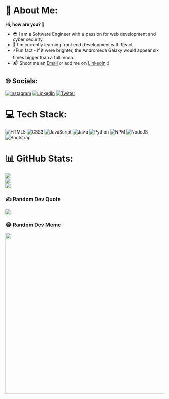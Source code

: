 # 💫 About Me:
<strong>Hi, how are you?</strong> 👋<br><ul><li>😎 I am a Software Engineer with a passion for web development and cyber security.</li><li>🌱 I'm currently learning front end development with React.</li><li>⚡Fun fact - If it were brighter, the Andromeda Galaxy would appear six times bigger than a full moon.</li><li>📬 Shoot me an <a href="mailto:ardamoin2@gmail.com">Email</a> or add me on <a href="https://www.linkedin.com/in/arda-m-4a3594112/">LinkedIn<a/> :)</li></ul>


## 🌐 Socials:
[![Instagram](https://img.shields.io/badge/Instagram-%23E4405F.svg?logo=Instagram&logoColor=white)](https://instagram.com/ardamoin) [![LinkedIn](https://img.shields.io/badge/LinkedIn-%230077B5.svg?logo=linkedin&logoColor=white)](https://linkedin.com/in/arda-m-4a3594112) [![Twitter](https://img.shields.io/badge/Twitter-%231DA1F2.svg?logo=Twitter&logoColor=white)](https://twitter.com/@moin_arda)

# 💻 Tech Stack:
![HTML5](https://img.shields.io/badge/html5-%23E34F26.svg?style=for-the-badge&logo=html5&logoColor=white) ![CSS3](https://img.shields.io/badge/css3-%231572B6.svg?style=for-the-badge&logo=css3&logoColor=white) ![JavaScript](https://img.shields.io/badge/javascript-%23323330.svg?style=for-the-badge&logo=javascript&logoColor=%23F7DF1E) ![Java](https://img.shields.io/badge/java-%23ED8B00.svg?style=for-the-badge&logo=java&logoColor=white) ![Python](https://img.shields.io/badge/python-3670A0?style=for-the-badge&logo=python&logoColor=ffdd54) ![NPM](https://img.shields.io/badge/NPM-%23000000.svg?style=for-the-badge&logo=npm&logoColor=white) ![NodeJS](https://img.shields.io/badge/node.js-6DA55F?style=for-the-badge&logo=node.js&logoColor=white) ![Bootstrap](https://img.shields.io/badge/bootstrap-%23563D7C.svg?style=for-the-badge&logo=bootstrap&logoColor=white)
# 📊 GitHub Stats:
![](https://github-readme-stats.vercel.app/api?username=ardamoin&theme=dark&hide_border=true&include_all_commits=false&count_private=false)<br/>
![](https://github-readme-streak-stats.herokuapp.com/?user=ardamoin&theme=dark&hide_border=true)<br/>
![](https://github-readme-stats.vercel.app/api/top-langs/?username=ardamoin&theme=dark&hide_border=true&include_all_commits=false&count_private=false&layout=compact)

### ✍️ Random Dev Quote
![](https://quotes-github-readme.vercel.app/api?type=horizontal&theme=dark)

### 😂 Random Dev Meme
<img src="https://random-memer.herokuapp.com/" width="512px"/>

<!-- Proudly created with GPRM ( https://gprm.itsvg.in ) -->
